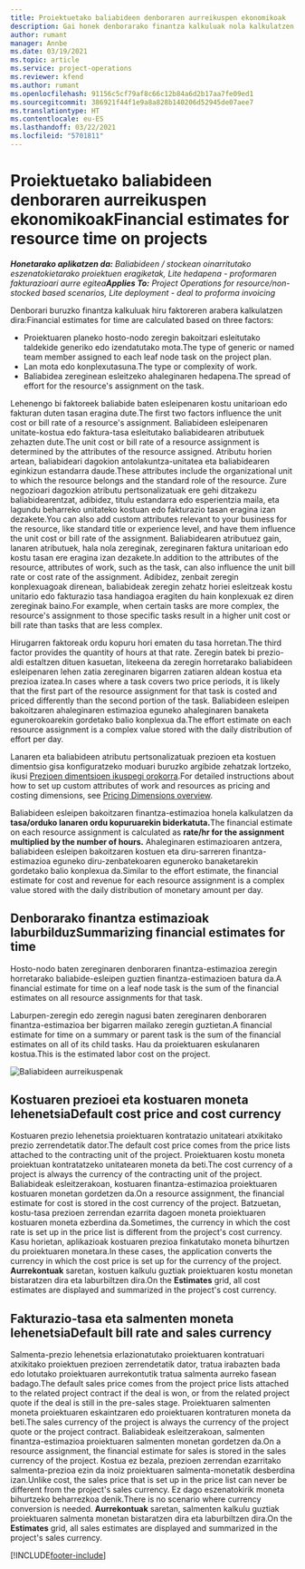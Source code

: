 ```yaml
---
title: Proiektuetako baliabideen denboraren aurreikuspen ekonomikoak
description: Gai honek denborarako finantza kalkuluak nola kalkulatzen diren jakiteko informazioa eskaintzen du.
author: rumant
manager: Annbe
ms.date: 03/19/2021
ms.topic: article
ms.service: project-operations
ms.reviewer: kfend
ms.author: rumant
ms.openlocfilehash: 91156c5cf79af8c66c12b84a6d2b17aa7fe09ed1
ms.sourcegitcommit: 386921f44f1e9a8a828b140206d52945de07aee7
ms.translationtype: HT
ms.contentlocale: eu-ES
ms.lasthandoff: 03/22/2021
ms.locfileid: "5701811"
---
```

# <a name="financial-estimates-for-resource-time-on-projects"></a><span data-ttu-id="b9444-103">Proiektuetako baliabideen denboraren aurreikuspen ekonomikoak</span><span class="sxs-lookup"><span data-stu-id="b9444-103">Financial estimates for resource time on projects</span></span>

<span data-ttu-id="b9444-104">_**Honetarako aplikatzen da:** Baliabideen / stockean oinarritutako eszenatokietarako proiektuen eragiketak, Lite hedapena - proformaren fakturazioari aurre egitea_</span><span class="sxs-lookup"><span data-stu-id="b9444-104">_**Applies To:** Project Operations for resource/non-stocked based scenarios, Lite deployment - deal to proforma invoicing_</span></span>

<span data-ttu-id="b9444-105">Denborari buruzko finantza kalkuluak hiru faktoreren arabera kalkulatzen dira:</span><span class="sxs-lookup"><span data-stu-id="b9444-105">Financial estimates for time are calculated based on three factors:</span></span> 

- <span data-ttu-id="b9444-106">Proiektuaren planeko hosto-nodo zeregin bakoitzari esleitutako taldekide generiko edo izendatutako mota.</span><span class="sxs-lookup"><span data-stu-id="b9444-106">The type of generic or named team member assigned to each leaf node task on the project plan.</span></span> 
- <span data-ttu-id="b9444-107">Lan mota edo konplexutasuna.</span><span class="sxs-lookup"><span data-stu-id="b9444-107">The type or complexity of work.</span></span>
- <span data-ttu-id="b9444-108">Baliabidea zereginean esleitzeko ahaleginaren hedapena.</span><span class="sxs-lookup"><span data-stu-id="b9444-108">The spread of effort for the resource's assignment on the task.</span></span> 

<span data-ttu-id="b9444-109">Lehenengo bi faktoreek baliabide baten esleipenaren kostu unitarioan edo fakturan duten tasan eragina dute.</span><span class="sxs-lookup"><span data-stu-id="b9444-109">The first two factors influence the unit cost or bill rate of a resource's assignment.</span></span> <span data-ttu-id="b9444-110">Baliabideen esleipenaren unitate-kostua edo faktura-tasa esleitutako baliabidearen atributuek zehazten dute.</span><span class="sxs-lookup"><span data-stu-id="b9444-110">The unit cost or bill rate of a resource assignment is determined by the attributes of the resource assigned.</span></span> <span data-ttu-id="b9444-111">Atributu horien artean, baliabideari dagokion antolakuntza-unitatea eta baliabidearen eginkizun estandarra daude.</span><span class="sxs-lookup"><span data-stu-id="b9444-111">These attributes include the organizational unit to which the resource belongs and the standard role of the resource.</span></span> <span data-ttu-id="b9444-112">Zure negozioari dagozkion atributu pertsonalizatuak ere gehi ditzakezu baliabidearentzat, adibidez, titulu estandarra edo esperientzia maila, eta lagundu beharreko unitateko kostuan edo fakturazio tasan eragina izan dezakete.</span><span class="sxs-lookup"><span data-stu-id="b9444-112">You can also add custom attributes relevant to your business for the resource, like standard title or experience level, and have them influence the unit cost or bill rate of the assignment.</span></span>
<span data-ttu-id="b9444-113">Baliabidearen atributuez gain, lanaren atributuek, hala nola zereginak, zereginaren faktura unitarioan edo kostu tasan ere eragina izan dezakete.</span><span class="sxs-lookup"><span data-stu-id="b9444-113">In addition to the attributes of the resource, attributes of work, such as the task, can also influence the unit bill rate or cost rate of the assignment.</span></span> <span data-ttu-id="b9444-114">Adibidez, zenbait zeregin konplexuagoak direnean, baliabideak zeregin zehatz horiei esleitzeak kostu unitario edo fakturazio tasa handiagoa eragiten du hain konplexuak ez diren zereginak baino.</span><span class="sxs-lookup"><span data-stu-id="b9444-114">For example, when certain tasks are more complex, the resource's assignment to those specific tasks result in a higher unit cost or bill rate than tasks that are less complex.</span></span>   

<span data-ttu-id="b9444-115">Hirugarren faktoreak ordu kopuru hori ematen du tasa horretan.</span><span class="sxs-lookup"><span data-stu-id="b9444-115">The third factor provides the quantity of hours at that rate.</span></span> <span data-ttu-id="b9444-116">Zeregin batek bi prezio-aldi estaltzen dituen kasuetan, litekeena da zeregin horretarako baliabideen esleipenaren lehen zatia zereginaren bigarren zatiaren aldean kostua eta prezioa izatea.</span><span class="sxs-lookup"><span data-stu-id="b9444-116">In cases where a task covers two price periods, it is likely that the first part of the resource assignment for that task is costed and priced differently than the second portion of the task.</span></span> <span data-ttu-id="b9444-117">Baliabideen esleipen bakoitzaren ahaleginaren estimazioa eguneko ahaleginaren banaketa egunerokoarekin gordetako balio konplexua da.</span><span class="sxs-lookup"><span data-stu-id="b9444-117">The effort estimate on each resource assignment is a complex value stored with the daily distribution of effort per day.</span></span>

<span data-ttu-id="b9444-118">Lanaren eta baliabideen atributu pertsonalizatuak prezioen eta kostuen dimentsio gisa konfiguratzeko moduari buruzko argibide zehatzak lortzeko, ikusi [Prezioen dimentsioen ikuspegi orokorra](../pricing-costing/pricing-dimensions-overview.md).</span><span class="sxs-lookup"><span data-stu-id="b9444-118">For detailed instructions about how to set up custom attributes of work and resources as pricing and costing dimensions, see [Pricing Dimensions overview](../pricing-costing/pricing-dimensions-overview.md).</span></span>

<span data-ttu-id="b9444-119">Baliabideen esleipen bakoitzaren finantza-estimazioa honela kalkulatzen da **tasa/orduko lanaren ordu kopuruarekin biderkatuta.**</span><span class="sxs-lookup"><span data-stu-id="b9444-119">The financial estimate on each resource assignment is calculated as **rate/hr for the assignment multiplied by the number of hours.**</span></span>  <span data-ttu-id="b9444-120">Ahaleginaren estimazioaren antzera, baliabideen esleipen bakoitzaren kostuen eta diru-sarreren finantza-estimazioa eguneko diru-zenbatekoaren eguneroko banaketarekin gordetako balio konplexua da.</span><span class="sxs-lookup"><span data-stu-id="b9444-120">Similar to the effort estimate, the financial estimate for cost and revenue for each resource assignment is a complex value stored with the daily distribution of monetary amount per day.</span></span> 

## <a name="summarizing-financial-estimates-for-time"></a><span data-ttu-id="b9444-121">Denborarako finantza estimazioak laburbilduz</span><span class="sxs-lookup"><span data-stu-id="b9444-121">Summarizing financial estimates for time</span></span>
<span data-ttu-id="b9444-122">Hosto-nodo baten zereginaren denboraren finantza-estimazioa zeregin horretarako baliabide-esleipen guztien finantza-estimazioen batura da.</span><span class="sxs-lookup"><span data-stu-id="b9444-122">A financial estimate for time on a leaf node task is the sum of the financial estimates on all resource assignments for that task.</span></span>

<span data-ttu-id="b9444-123">Laburpen-zeregin edo zeregin nagusi baten zereginaren denboraren finantza-estimazioa ber bigarren mailako zeregin guztietan.</span><span class="sxs-lookup"><span data-stu-id="b9444-123">A financial estimate for time on a summary or parent task is the sum of the financial estimates on all of its child tasks.</span></span> <span data-ttu-id="b9444-124">Hau da proiektuaren eskulanaren kostua.</span><span class="sxs-lookup"><span data-stu-id="b9444-124">This is the estimated labor cost on the project.</span></span> 

![Baliabideen aurreikuspenak](./media/navigation12.png)

## <a name="default-cost-price-and-cost-currency"></a><span data-ttu-id="b9444-126">Kostuaren prezioei eta kostuaren moneta lehenetsia</span><span class="sxs-lookup"><span data-stu-id="b9444-126">Default cost price and cost currency</span></span>

<span data-ttu-id="b9444-127">Kostuaren prezio lehenetsia proiektuaren kontratazio unitateari atxikitako prezio zerrendetatik dator.</span><span class="sxs-lookup"><span data-stu-id="b9444-127">The default cost price comes from the price lists attached to the contracting unit of the project.</span></span> <span data-ttu-id="b9444-128">Proiektuaren kostu moneta proiektuan kontratatzeko unitatearen moneta da beti.</span><span class="sxs-lookup"><span data-stu-id="b9444-128">The cost currency of a project is always the currency of the contracting unit of the project.</span></span> <span data-ttu-id="b9444-129">Baliabideak esleitzerakoan, kostuaren finantza-estimazioa proiektuaren kostuaren monetan gordetzen da.</span><span class="sxs-lookup"><span data-stu-id="b9444-129">On a resource assignment, the financial estimate for cost is stored in the cost currency of the project.</span></span> <span data-ttu-id="b9444-130">Batzuetan, kostu-tasa prezioen zerrendan ezarrita dagoen moneta proiektuaren kostuaren moneta ezberdina da.</span><span class="sxs-lookup"><span data-stu-id="b9444-130">Sometimes, the currency in which the cost rate is set up in the price list is different from the project's cost currency.</span></span> <span data-ttu-id="b9444-131">Kasu horietan, aplikazioak kostuaren prezioa finkatutako moneta bihurtzen du proiektuaren monetara.</span><span class="sxs-lookup"><span data-stu-id="b9444-131">In these cases, the application converts the currency in which the cost price is set up for the currency of the project.</span></span> <span data-ttu-id="b9444-132">**Aurrekontuak** saretan, kostuen kalkulu guztiak proiektuaren kostu monetan bistaratzen dira eta laburbiltzen dira.</span><span class="sxs-lookup"><span data-stu-id="b9444-132">On the **Estimates** grid, all cost estimates are displayed and summarized in the project's cost currency.</span></span> 

## <a name="default-bill-rate-and-sales-currency"></a><span data-ttu-id="b9444-133">Fakturazio-tasa eta salmenten moneta lehenetsia</span><span class="sxs-lookup"><span data-stu-id="b9444-133">Default bill rate and sales currency</span></span>

<span data-ttu-id="b9444-134">Salmenta-prezio lehenetsia erlazionatutako proiektuaren kontratuari atxikitako proiektuen prezioen zerrendetatik dator, tratua irabazten bada edo lotutako proiektuaren aurrekontutik tratua salmenta aurreko fasean badago.</span><span class="sxs-lookup"><span data-stu-id="b9444-134">The default sales price comes from the project price lists attached to the related project contract if the deal is won, or from the related project quote if the deal is still in the pre-sales stage.</span></span> <span data-ttu-id="b9444-135">Proiektuaren salmenten moneta proiektuaren eskaintzaren edo proiektuaren kontraturen moneta da beti.</span><span class="sxs-lookup"><span data-stu-id="b9444-135">The sales currency of the project is always the currency of the project quote or the project contract.</span></span> <span data-ttu-id="b9444-136">Baliabideak esleitzerakoan, salmenten finantza-estimazioa proiektuaren salmenten monetan gordetzen da.</span><span class="sxs-lookup"><span data-stu-id="b9444-136">On a resource assignment, the financial estimate for sales is stored in the sales currency of the project.</span></span> <span data-ttu-id="b9444-137">Kostua ez bezala, prezioen zerrendan ezarritako salmenta-prezioa ezin da inoiz proiektuaren salmenta-monetatik desberdina izan.</span><span class="sxs-lookup"><span data-stu-id="b9444-137">Unlike cost, the sales price that is set up in the price list can never be different from the project's sales currency.</span></span> <span data-ttu-id="b9444-138">Ez dago eszenatokirik moneta bihurtzeko beharrezkoa denik.</span><span class="sxs-lookup"><span data-stu-id="b9444-138">There is no scenario where currency conversion is needed.</span></span> <span data-ttu-id="b9444-139">**Aurrekontuak** saretan, salmenten kalkulu guztiak proiektuaren salmenta monetan bistaratzen dira eta laburbiltzen dira.</span><span class="sxs-lookup"><span data-stu-id="b9444-139">On the **Estimates** grid, all sales estimates are displayed and summarized in the project's sales currency.</span></span> 

[!INCLUDE[footer-include](../includes/footer-banner.md)]
